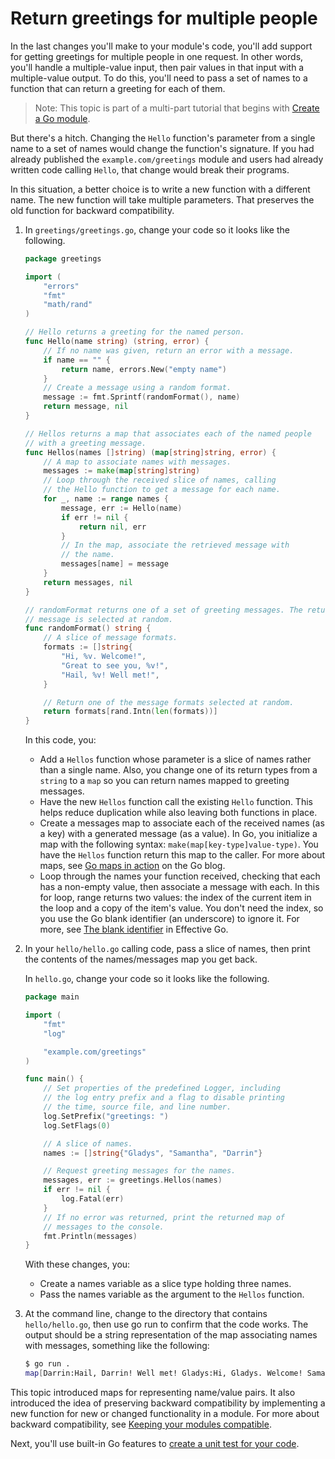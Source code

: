 # Return greetings for multiple people

In the last changes you'll make to your module's code, you'll add support for getting greetings for multiple people in one request. In other words, you'll handle a multiple-value input, then pair values in that input with a multiple-value output. To do this, you'll need to pass a set of names to a function that can return a greeting for each of them.

> Note: This topic is part of a multi-part tutorial that begins with [Create a Go module](https://go.dev/doc/tutorial/create-module.html).

But there's a hitch. Changing the `Hello` function's parameter from a single name to a set of names would change the function's signature. If you had already published the `example.com/greetings` module and users had already written code calling `Hello`, that change would break their programs.

In this situation, a better choice is to write a new function with a different name. The new function will take multiple parameters. That preserves the old function for backward compatibility.

1. In `greetings/greetings.go`, change your code so it looks like the following.

	```go
	package greetings

	import (
		"errors"
		"fmt"
		"math/rand"
	)

	// Hello returns a greeting for the named person.
	func Hello(name string) (string, error) {
		// If no name was given, return an error with a message.
		if name == "" {
			return name, errors.New("empty name")
		}
		// Create a message using a random format.
		message := fmt.Sprintf(randomFormat(), name)
		return message, nil
	}

	// Hellos returns a map that associates each of the named people
	// with a greeting message.
	func Hellos(names []string) (map[string]string, error) {
		// A map to associate names with messages.
		messages := make(map[string]string)
		// Loop through the received slice of names, calling
		// the Hello function to get a message for each name.
		for _, name := range names {
			message, err := Hello(name)
			if err != nil {
				return nil, err
			}
			// In the map, associate the retrieved message with
			// the name.
			messages[name] = message
		}
		return messages, nil
	}

	// randomFormat returns one of a set of greeting messages. The returned
	// message is selected at random.
	func randomFormat() string {
		// A slice of message formats.
		formats := []string{
			"Hi, %v. Welcome!",
			"Great to see you, %v!",
			"Hail, %v! Well met!",
		}

		// Return one of the message formats selected at random.
		return formats[rand.Intn(len(formats))]
	}
	```

	In this code, you:

	- Add a `Hellos` function whose parameter is a slice of names rather than a single name. Also, you change one of its return types from a `string` to a `map` so you can return names mapped to greeting messages.
	- Have the new `Hellos` function call the existing `Hello` function. This helps reduce duplication while also leaving both functions in place.
	- Create a messages map to associate each of the received names (as a key) with a generated message (as a value). In Go, you initialize a map with the following syntax: `make(map[key-type]value-type)`. You have the `Hellos` function return this map to the caller. For more about maps, see [Go maps in action](https://blog.golang.org/maps) on the Go blog.
	- Loop through the names your function received, checking that each has a non-empty value, then associate a message with each. In this for loop, range returns two values: the index of the current item in the loop and a copy of the item's value. You don't need the index, so you use the Go blank identifier (an underscore) to ignore it. For more, see [The blank identifier](https://go.dev/doc/effective_go.html#blank) in Effective Go.

2. In your `hello/hello.go` calling code, pass a slice of names, then print the contents of the names/messages map you get back.

	In `hello.go`, change your code so it looks like the following.

	```go
	package main

	import (
		"fmt"
		"log"

		"example.com/greetings"
	)

	func main() {
		// Set properties of the predefined Logger, including
		// the log entry prefix and a flag to disable printing
		// the time, source file, and line number.
		log.SetPrefix("greetings: ")
		log.SetFlags(0)

		// A slice of names.
		names := []string{"Gladys", "Samantha", "Darrin"}

		// Request greeting messages for the names.
		messages, err := greetings.Hellos(names)
		if err != nil {
			log.Fatal(err)
		}
		// If no error was returned, print the returned map of
		// messages to the console.
		fmt.Println(messages)
	}
	```

	With these changes, you:

	- Create a names variable as a slice type holding three names.
	- Pass the names variable as the argument to the `Hellos` function.

3. At the command line, change to the directory that contains `hello/hello.go`, then use go run to confirm that the code works.
	The output should be a string representation of the map associating names with messages, something like the following:

	```bash
	$ go run .
	map[Darrin:Hail, Darrin! Well met! Gladys:Hi, Gladys. Welcome! Samantha:Hail, Samantha! Well met!]
	```

This topic introduced maps for representing name/value pairs. It also introduced the idea of preserving backward compatibility by implementing a new function for new or changed functionality in a module. For more about backward compatibility, see [Keeping your modules compatible](https://blog.golang.org/module-compatibility).

Next, you'll use built-in Go features to [create a unit test for your code](https://go.dev/doc/tutorial/add-a-test.html).
